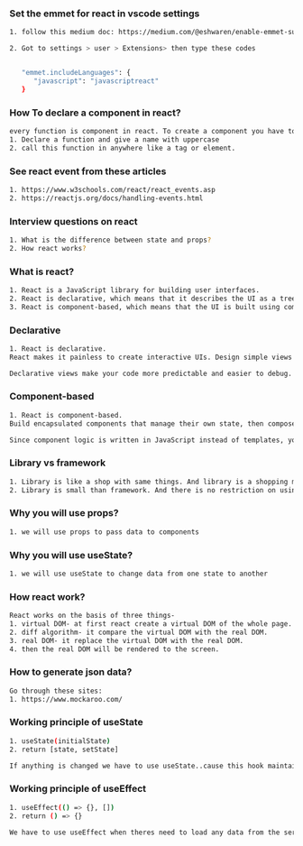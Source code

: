 ### Set the emmet for react in vscode settings
```bash
1. follow this medium doc: https://medium.com/@eshwaren/enable-emmet-support-for-jsx-in-visual-studio-code-react-f1f5dfe8809c

2. Got to settings > user > Extensions> then type these codes


   "emmet.includeLanguages": {
      "javascript": "javascriptreact"
   }
```

### How To declare a component in react?
```bash
every function is component in react. To create a component you have to follow these two things:
1. Declare a function and give a name with uppercase
2. call this function in anywhere like a tag or element.
```

### See react event from these articles
```bash
1. https://www.w3schools.com/react/react_events.asp
2. https://reactjs.org/docs/handling-events.html
```

### Interview questions on react
```bash
1. What is the difference between state and props?
2. How react works?
```
### What is react?
```bash
1. React is a JavaScript library for building user interfaces.
2. React is declarative, which means that it describes the UI as a tree of nested elements, rather than as a sequence of instructions.
3. React is component-based, which means that the UI is built using components.

```
### Declarative
```bash
1. React is declarative.
React makes it painless to create interactive UIs. Design simple views for each state in your application, and React will efficiently update and render just the right components when your data changes.

Declarative views make your code more predictable and easier to debug.
```
### Component-based
```bash
1. React is component-based.
Build encapsulated components that manage their own state, then compose them to make complex UIs.

Since component logic is written in JavaScript instead of templates, you can easily pass rich data through your app and keep state out of the DOM.
```

### Library vs framework
```bash
1. Library is like a shop with same things. And library is a shopping mall with many single shop.
2. Library is small than framework. And there is no restriction on using other things in a library. But a framework may have some restrictions on some things. Like if you use router in an angular project, you have to must use the router of the angular.
```

### Why you will use props?
```bash
1. we will use props to pass data to components
```

### Why you will use useState?
```bash
1. we will use useState to change data from one state to another
```

### How react work?
```bash
React works on the basis of three things-
1. virtual DOM- at first react create a virtual DOM of the whole page.
2. diff algorithm- it compare the virtual DOM with the real DOM.
3. real DOM- it replace the virtual DOM with the real DOM.
4. then the real DOM will be rendered to the screen.
```

### How to generate json data?
```bash
Go through these sites:
1. https://www.mockaroo.com/
```

### Working principle of useState
```bash
1. useState(initialState)
2. return [state, setState]

If anything is changed we have to use useState..cause this hook maintain the change of anything.
```

### Working principle of useEffect
```bash
1. useEffect(() => {}, [])
2. return () => {}

We have to use useEffect when theres need to load any data from the server or any local API.
```


